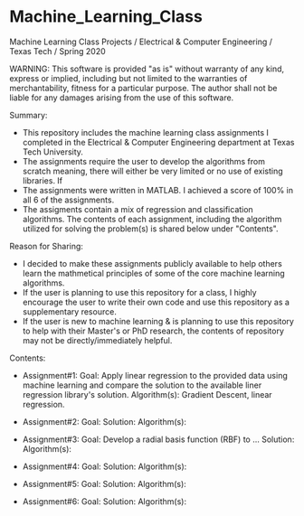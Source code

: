 # Machine_Learning_Class
Machine Learning Class Projects / Electrical &amp; Computer Engineering / Texas Tech / Spring 2020

WARNING: 
This software is provided "as is" without warranty of any kind, express or implied, including but not limited to the warranties of merchantability, fitness for a particular purpose. The author shall not be liable for any damages arising from the use of this software.

Summary:
- This repository includes the machine learning class assignments I completed in the Electrical & Computer Engineering department at Texas Tech University.
- The assignments require the user to develop the algorithms from scratch meaning, there will either be very limited or no use of existing libraries. If 
- The assignments were written in MATLAB. I achieved a score of 100% in all 6 of the assignments.
- The assigments contain a mix of regression and classification algorithms. The contents of each assignment, including the algorithm utilized for solving the problem(s) is shared below under "Contents".

Reason for Sharing:
- I decided to make these assignments publicly available to help others learn the mathmetical principles of some of the core machine learning algorithms. 
- If the user is planning to use this repository for a class, I highly encourage the user to write their own code and use this repository as a supplementary resource.
- If the user is new to machine learning & is planning to use this repository to help with their Master's or PhD research, the contents of repository may not be directly/immediately helpful.

Contents:
- Assignment#1:
  Goal: Apply linear regression to the provided data using machine learning and compare the solution to the available liner regression library's solution.
  Algorithm(s): Gradient Descent, linear regression.  
  
- Assignment#2:
  Goal:
  Solution:
  Algorithm(s):
  
- Assignment#3:
  Goal: Develop a radial basis function (RBF) to ...
  Solution:
  Algorithm(s):
  
- Assignment#4:
  Goal:
  Solution:
  Algorithm(s):
  
- Assignment#5:
  Goal:
  Solution:
  Algorithm(s):
  
- Assignment#6:
  Goal:
  Solution:
  Algorithm(s):


